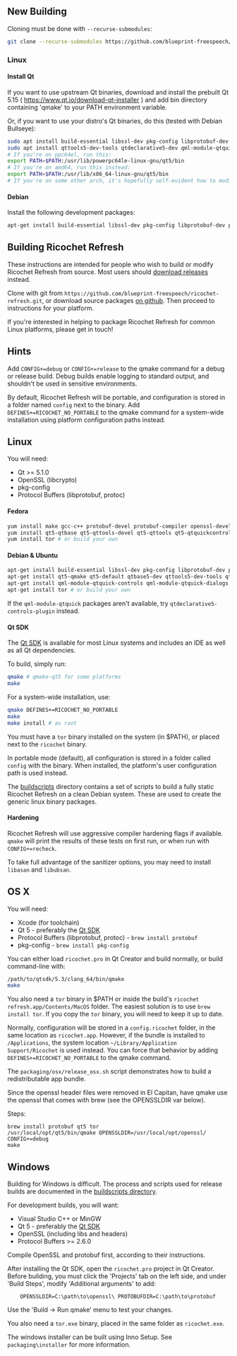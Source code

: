 ## New Building

Cloning must be done with `--recurse-submodules`:
```sh
git clone --recurse-submodules https://github.com/blueprint-freespeech/ricochet-refresh.git
```
### Linux

#### Install Qt

If you want to use upstream Qt binaries, download and install the prebuilt Qt 5.15 ( https://www.qt.io/download-qt-installer ) and add bin directory containing 'qmake' to your PATH environment variable.

Or, if you want to use your distro's Qt binaries, do this (tested with Debian Bullseye):

```sh
sudo apt install build-essential libssl-dev pkg-config libprotobuf-dev protobuf-compiler libgl-dev
sudo apt install qttools5-dev-tools qtdeclarative5-dev qml-module-qtquick-controls qml-module-qtquick-dialogs
# If you're on ppc64el, run this:
export PATH=$PATH:/usr/lib/powerpc64le-linux-gnu/qt5/bin
# If you're on amd64, run this instead:
export PATH=$PATH:/usr/lib/x86_64-linux-gnu/qt5/bin
# If you're on some other arch, it's hopefully self-evident how to modify one of the above lines.
```

#### Debian

Install the following development packages:

```sh
apt-get install build-essential libssl-dev pkg-config libprotobuf-dev protobuf-compiler libgl-dev
```

## Building Ricochet Refresh

These instructions are intended for people who wish to build or modify Ricochet Refresh from source. Most users should [download releases](https://github.com/blueprint-freespeech/ricochet-refresh/releases) instead.

Clone with git from `https://github.com/blueprint-freespeech/ricochet-refresh.git`, or download source packages [on github](https://github.com/blueprint-freespeech/ricochet-refresh/releases). Then proceed to instructions for your platform.

If you're interested in helping to package Ricochet Refresh for common Linux platforms, please get in touch!

## Hints

Add `CONFIG+=debug` or `CONFIG+=release` to the qmake command for a debug or release build. Debug builds enable logging to standard output, and shouldn't be used in sensitive environments.

By default, Ricochet Refresh will be portable, and configuration is stored in a folder named `config` next to the binary. Add `DEFINES+=RICOCHET_NO_PORTABLE` to the qmake command for a system-wide installation using platform configuration paths instead.

## Linux

You will need:
 * Qt >= 5.1.0
 * OpenSSL (libcrypto)
 * pkg-config
 * Protocol Buffers (libprotobuf, protoc)

#### Fedora
```sh
yum install make gcc-c++ protobuf-devel protobuf-compiler openssl-devel
yum install qt5-qtbase qt5-qttools-devel qt5-qttools qt5-qtquickcontrols qt5-qtdeclarative qt5-qtbase-devel qt5-qtbase-gui qt5-qtdeclarative-devel qt5-qtmultimedia-devel
yum install tor # or build your own
```
#### Debian & Ubuntu
```sh
apt-get install build-essential libssl-dev pkg-config libprotobuf-dev protobuf-compiler
apt-get install qt5-qmake qt5-default qtbase5-dev qttools5-dev-tools qtdeclarative5-dev qtmultimedia5-dev
apt-get install qml-module-qtquick-controls qml-module-qtquick-dialogs qml-module-qtmultimedia
apt-get install tor # or build your own
```

If the `qml-module-qtquick` packages aren't available, try `qtdeclarative5-controls-plugin` instead.

#### Qt SDK
The [Qt SDK](https://www.qt.io/download/) is available for most Linux systems and includes an IDE as well as all Qt dependencies.

To build, simply run:
```sh
qmake # qmake-qt5 for some platforms
make
```

For a system-wide installation, use:
```sh
qmake DEFINES+=RICOCHET_NO_PORTABLE
make
make install # as root
```

You must have a `tor` binary installed on the system (in $PATH), or placed next to the `ricochet` binary.

In portable mode (default), all configuration is stored in a folder called `config` with the binary. When installed, the platform's user configuration path is used instead.

The [buildscripts](https://github.com/blueprint-freespeech/ricochet-refresh/tree/master/buildscripts) directory contains a set of scripts to build a fully static Ricochet Refresh on a clean Debian system. These are used to create the generic linux binary packages.

#### Hardening
Ricochet Refresh will use aggressive compiler hardening flags if available. `qmake` will print the results of these tests on first run, or when run with `CONFIG+=recheck`.

To take full advantage of the sanitizer options, you may need to install `libasan` and `libubsan`.

## OS X

You will need:
 * Xcode (for toolchain)
 * Qt 5 - preferably the [Qt SDK](https://www.qt.io/download/)
 * Protocol Buffers (libprotobuf, protoc) - `brew install protobuf`
 * pkg-config - `brew install pkg-config`

You can either load `ricochet.pro` in Qt Creator and build normally, or build command-line with:
```sh
/path/to/qtsdk/5.3/clang_64/bin/qmake
make
```

You also need a `tor` binary in $PATH or inside the build's `ricochet refresh.app/Contents/MacOS` folder. The easiest solution is to use `brew install tor`. If you copy the `tor` binary, you will need to keep it up to date.

Normally, configuration will be stored in a `config.ricochet` folder, in the same location as `ricochet.app`. However, if the bundle is installed to `/Applications`, the system location `~/Library/Application Support/Ricochet` is used instead. You can force that behavior by adding `DEFINES+=RICOCHET_NO_PORTABLE` to the qmake command.

The `packaging/osx/release_osx.sh` script demonstrates how to build a redistributable app bundle.

Since the openssl header files were removed in El Capitan, have qmake use the openssl that comes with brew (see the OPENSSLDIR var below).

Steps:
```
brew install protobuf qt5 tor
/usr/local/opt/qt5/bin/qmake OPENSSLDIR=/usr/local/opt/openssl/ CONFIG+=debug
make
```

## Windows

Building for Windows is difficult. The process and scripts used for release builds are documented in the [buildscripts directory](https://github.com/blueprint-freespeech/ricochet-refresh/tree/master/buildscripts).

For development builds, you will want:
 * Visual Studio C++ or MinGW
 * Qt 5 - preferably the [Qt SDK](https://www.qt.io/download/)
 * OpenSSL (including libs and headers)
 * Protocol Buffers >= 2.6.0

Compile OpenSSL and protobuf first, according to their instructions.

After installing the Qt SDK, open the `ricochet.pro` project in Qt Creator. Before building, you must click the 'Projects' tab on the left side, and under 'Build Steps', modify 'Additional arguments' to add:

```
    OPENSSLDIR=C:\path\to\openssl\ PROTOBUFDIR=C:\path\to\protobuf
```

Use the 'Build -> Run qmake' menu to test your changes.

You also need a `tor.exe` binary, placed in the same folder as `ricochet.exe`.

The windows installer can be built using Inno Setup. See `packaging\installer` for more information.
